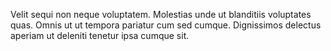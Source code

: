 Velit sequi non neque voluptatem.
Molestias unde ut blanditiis voluptates quas.
Omnis ut ut tempora pariatur cum sed cumque.
Dignissimos delectus aperiam ut deleniti tenetur ipsa cumque sit.